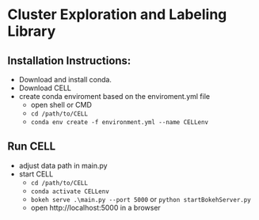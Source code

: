 # Cluster Exploration and Labeling Library

## Installation Instructions:
- Download and install conda.
- Download CELL
- create conda enviroment based on the enviroment.yml file
	- open shell or CMD
	- `cd /path/to/CELL`
	- `conda env create -f environment.yml --name CELLenv`
## Run CELL
- adjust data path in main.py
- start CELL
	- `cd /path/to/CELL`
	- `conda activate CELLenv`
	- `bokeh serve .\main.py --port 5000` or `python startBokehServer.py`
  - open [](http://localhost:5000)http://localhost:5000 in a browser 
